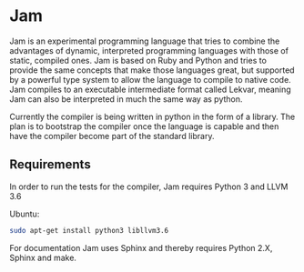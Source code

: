 # Jam

Jam is an experimental programming language that tries to combine the advantages of dynamic, interpreted programming languages with those of static, compiled ones. Jam is based on Ruby and Python and tries to provide the same concepts that make those languages great, but supported by a powerful type system to allow the language to compile to native code. Jam compiles to an executable intermediate format called Lekvar, meaning Jam can also be interpreted in much the same way as python.

Currently the compiler is being written in python in the form of a library. The plan is to bootstrap the compiler once the language is capable and then have the compiler become part of the standard library.

## Requirements

In order to run the tests for the compiler, Jam requires Python 3 and LLVM 3.6

Ubuntu:
```bash
sudo apt-get install python3 libllvm3.6
```

For documentation Jam uses Sphinx and thereby requires Python 2.X, Sphinx and make.

